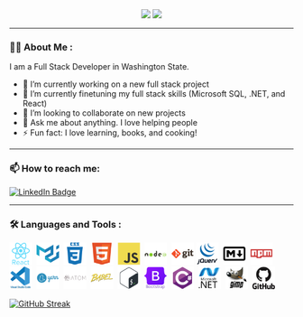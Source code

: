 <div id="header" align="center">
  <img src="https://media.giphy.com/media/J3fNexpWc9GS9Ec1ck/giphy.gif" width="200" margin-top=0 margin-bottom="0" margin-left="0" margin-right="0"/>
  <img src="https://media.giphy.com/media/kwVmiH6SamThUOlHrz/giphy.gif" width="200" margin-top=0 margin-bottom="0" margin-left="0" margin-right="0"/>
</div>

---
### :woman_technologist: About Me :

<div align="left">
I am a Full Stack Developer in Washington State. 
<ul>
<li>🔭 I’m currently working on a new full stack project </li>
<li>🌱 I’m currently finetuning my full stack skills (Microsoft SQL, .NET, and React) </li>
<li>👯 I’m looking to collaborate on new projects </li>
<li>💬 Ask me about anything. I love helping people </li>
<li>⚡ Fun fact: I love learning, books, and cooking! </li>
  </ul>
  </div>

---
### 📫 How to reach me:
<div id="badges">
  <a href="https://www.linkedin.com/in/-brendalis-sanchez/">
  <img src="https://img.shields.io/badge/LinkedIn-blue?style=for-the-badge&logo=linkedin&logoColor=white" alt="LinkedIn Badge"/>
  </a>
</div>

---
### :hammer_and_wrench: Languages and Tools :
  
  <div>
    <img src="https://github.com/devicons/devicon/blob/master/icons/react/react-original-wordmark.svg" title="React" alt="React" width="40" height="40"/>&nbsp;
    <img src="https://github.com/devicons/devicon/blob/master/icons/materialui/materialui-original.svg" title="Material UI" alt="Material UI" width="40" height="40"/>&nbsp;   
  <img src="https://github.com/devicons/devicon/blob/master/icons/css3/css3-plain-wordmark.svg"  title="CSS3" alt="CSS" width="40" height="40"/>&nbsp;
  <img src="https://github.com/devicons/devicon/blob/master/icons/html5/html5-original.svg" title="HTML5" alt="HTML" width="40" height="40"/>&nbsp;
  <img src="https://github.com/devicons/devicon/blob/master/icons/javascript/javascript-original.svg" title="JavaScript" alt="JavaScript" width="40" height="40"/>&nbsp;  
  <img src="https://github.com/devicons/devicon/blob/master/icons/nodejs/nodejs-original-wordmark.svg" title="NodeJS" alt="NodeJS" width="40" height="40"/>&nbsp;
  <img src="https://github.com/devicons/devicon/blob/master/icons/git/git-original-wordmark.svg" title="Git" **alt="Git" width="40" height="40"/> 
  <img src="https://github.com/devicons/devicon/blob/master/icons/jquery/jquery-original-wordmark.svg" title="jquery" alt="jquery" width="40" height="40"/>&nbsp;
<img src="https://github.com/devicons/devicon/blob/master/icons/markdown/markdown-original.svg" title="markdown" alt="markdown" width="40" height="40"/>&nbsp;
<img src="https://github.com/devicons/devicon/blob/master/icons/npm/npm-original-wordmark.svg" title="npm" alt="npm" width="40" height="40"/>&nbsp;
<img src="https://github.com/devicons/devicon/blob/master/icons/vscode/vscode-original-wordmark.svg" title="vscode" alt="vscode" width="40" height="40"/>&nbsp;
<img src="https://github.com/devicons/devicon/blob/master/icons/yarn/yarn-original-wordmark.svg" title="yarn" alt="yarn" width="40" height="40"/>&nbsp;
<img src="https://github.com/devicons/devicon/blob/master/icons/atom/atom-original-wordmark.svg" title="atom" alt="atom" width="40" height="40"/>&nbsp;
<img src="https://github.com/devicons/devicon/blob/master/icons/babel/babel-original.svg" title="babel" alt="babel" width="40" height="40"/>&nbsp;
<img src="https://github.com/devicons/devicon/blob/master/icons/bash/bash-original.svg" title="bash" alt="bash" width="40" height="40"/>&nbsp;
<img src="https://github.com/devicons/devicon/blob/master/icons/bootstrap/bootstrap-original-wordmark.svg" title="bootstrap" alt="bootstrap" width="40" height="40"/>&nbsp;
<img src="https://github.com/devicons/devicon/blob/master/icons/csharp/csharp-original.svg" title="csharp" alt="csharp" width="40" height="40"/>&nbsp;
<img src="https://github.com/devicons/devicon/blob/master/icons/dot-net/dot-net-original-wordmark.svg" title="dot-net" alt="dot-net" width="40" height="40"/>&nbsp;
<img src="https://github.com/devicons/devicon/blob/master/icons/gimp/gimp-original-wordmark.svg" title="gimp" alt="gimp" width="40" height="40"/>&nbsp;
<img src="https://github.com/devicons/devicon/blob/master/icons/github/github-original-wordmark.svg" title="github" alt="github" width="40" height="40"/>&nbsp;
</div>
  
[![GitHub Streak](http://github-readme-streak-stats.herokuapp.com?user=brendalissanchez&theme=tokyonight)](https://git.io/streak-stats)



<!--

https://media.giphy.com/media/yIomjPheQvvbiF9v7A/giphy.gif

<img src="https://media.giphy.com/media/579gW9cJf3mqPTTg7G/giphy.gif" width="100">


  <img src="https://media.giphy.com/media/mhhk6qAMwQ6N3390Hp/giphy.gif" width="300" margin-top=0 margin-bottom="0" margin-left="0" margin-right="0"/>  
</div>
<div id="subheader" align="center"> 

**BrendalisSanchez/BrendalisSanchez** is a ✨ _special_ ✨ repository because its `README.md` (this file) appears on your GitHub profile.
https://media.giphy.com/media/J3fNexpWc9GS9Ec1ck/giphy.gif

https://media.giphy.com/media/mhhk6qAMwQ6N3390Hp/giphy.gif

Here are some ideas to get you started:

- 🔭 I’m currently working on ...
- 🌱 I’m currently learning ...
- 👯 I’m looking to collaborate on ...
- 🤔 I’m looking for help with ...
- 💬 Ask me about ...
- 📫 How to reach me: ...
- 😄 Pronouns: ...
- ⚡ Fun fact: ...
-->
